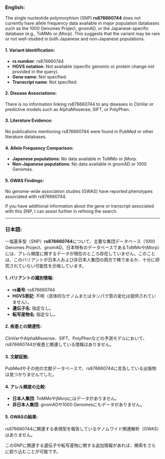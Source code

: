 ### English:
The single nucleotide polymorphism (SNP) **rs876660744** does not currently have allele frequency data available in major population databases such as the 1000 Genomes Project, gnomAD, or the Japanese-specific database (e.g., ToMMo or jMorp). This suggests that the variant may be rare or not well-studied in both Japanese and non-Japanese populations.

#### 1. Variant Identification:
- **rs number**: rs876660744
- **HGVS notation**: Not available (specific genomic or protein change not provided in the query).
- **Gene name**: Not specified.
- **Transcript name**: Not specified.

#### 2. Disease Associations:
There is no information linking rs876660744 to any diseases in ClinVar or predictive models such as AlphaMissense, SIFT, or PolyPhen.

#### 3. Literature Evidence:
No publications mentioning rs876660744 were found in PubMed or other literature databases.

#### 4. Allele Frequency Comparison:
- **Japanese populations**: No data available in ToMMo or jMorp.
- **Non-Japanese populations**: No data available in gnomAD or 1000 Genomes.

#### 5. GWAS Findings:
No genome-wide association studies (GWAS) have reported phenotypes associated with rs876660744.

If you have additional information about the gene or transcript associated with this SNP, I can assist further in refining the search.

---

### 日本語:
一塩基多型（SNP）**rs876660744**について、主要な集団データベース（1000 Genomes Project、gnomAD、日本特有のデータベースであるToMMoやjMorp）には、アレル頻度に関するデータが現在のところ存在していません。このことは、このバリアントが日本人および非日本人集団の両方で稀であるか、十分に研究されていない可能性を示唆しています。

#### 1. バリアントの識別情報:
- **rs番号**: rs876660744
- **HGVS表記**: 不明（具体的なゲノムまたはタンパク質の変化は提供されていません）。
- **遺伝子名**: 指定なし。
- **転写産物名**: 指定なし。

#### 2. 疾患との関連性:
ClinVarやAlphaMissense、SIFT、PolyPhenなどの予測モデルにおいて、rs876660744が疾患と関連している情報はありません。

#### 3. 文献証拠:
PubMedやその他の文献データベースで、rs876660744に言及している出版物は見つかりませんでした。

#### 4. アレル頻度の比較:
- **日本人集団**: ToMMoやjMorpにはデータがありません。
- **非日本人集団**: gnomADや1000 Genomesにもデータがありません。

#### 5. GWASの結果:
rs876660744に関連する表現型を報告しているゲノムワイド関連解析（GWAS）はありません。

このSNPに関連する遺伝子や転写産物に関する追加情報があれば、検索をさらに絞り込むことが可能です。

